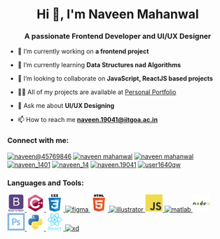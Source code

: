 <h1 align="center">Hi 👋, I'm Naveen Mahanwal</h1>
<h3 align="center">A passionate Frontend Developer and UI/UX Designer</h3>

- 🔭 I’m currently working on **a frontend project**

- 🌱 I’m currently learning **Data Structures nad Algorithms**

- 👯 I’m looking to collaborate on **JavaScript, ReactJS based projects**

- 👨‍💻 All of my projects are available at [Personal Portfolio](https://sites.google.com/view/designerhunt/home?authuser=0)

- 💬 Ask me about **UI/UX Designing**

- 📫 How to reach me **naveen.19041@iitgoa.ac.in**

<h3 align="left">Connect with me:</h3>
<p align="left">
<a href="https://twitter.com/naveen@45769846" target="blank"><img align="center" src="https://raw.githubusercontent.com/rahuldkjain/github-profile-readme-generator/master/src/images/icons/Social/twitter.svg" alt="naveen@45769846" height="30" width="40" /></a>
<a href="https://linkedin.com/in/naveen mahanwal" target="blank"><img align="center" src="https://raw.githubusercontent.com/rahuldkjain/github-profile-readme-generator/master/src/images/icons/Social/linked-in-alt.svg" alt="naveen mahanwal" height="30" width="40" /></a>
<a href="https://fb.com/naveen mahanwal" target="blank"><img align="center" src="https://raw.githubusercontent.com/rahuldkjain/github-profile-readme-generator/master/src/images/icons/Social/facebook.svg" alt="naveen mahanwal" height="30" width="40" /></a>
<a href="https://instagram.com/naveen_1401" target="blank"><img align="center" src="https://raw.githubusercontent.com/rahuldkjain/github-profile-readme-generator/master/src/images/icons/Social/instagram.svg" alt="naveen_1401" height="30" width="40" /></a>
<a href="https://www.codechef.com/users/naveen_14" target="blank"><img align="center" src="https://cdn.jsdelivr.net/npm/simple-icons@3.1.0/icons/codechef.svg" alt="naveen_14" height="30" width="40" /></a>
<a href="https://codeforces.com/profile/naveen.19041" target="blank"><img align="center" src="https://cdn.jsdelivr.net/npm/simple-icons@3.0.1/icons/codeforces.svg" alt="naveen.19041" height="30" width="40" /></a>
<a href="https://www.leetcode.com/user1640qw" target="blank"><img align="center" src="https://raw.githubusercontent.com/rahuldkjain/github-profile-readme-generator/master/src/images/icons/Social/leet-code.svg" alt="user1640qw" height="30" width="40" /></a>
</p>

<h3 align="left">Languages and Tools:</h3>
<p align="left"> <a href="https://getbootstrap.com" target="_blank"> <img src="https://raw.githubusercontent.com/devicons/devicon/master/icons/bootstrap/bootstrap-plain-wordmark.svg" alt="bootstrap" width="40" height="40"/> </a> <a href="https://www.w3schools.com/cpp/" target="_blank"> <img src="https://raw.githubusercontent.com/devicons/devicon/master/icons/cplusplus/cplusplus-original.svg" alt="cplusplus" width="40" height="40"/> </a> <a href="https://www.w3schools.com/css/" target="_blank"> <img src="https://raw.githubusercontent.com/devicons/devicon/master/icons/css3/css3-original-wordmark.svg" alt="css3" width="40" height="40"/> </a> <a href="https://www.figma.com/" target="_blank"> <img src="https://www.vectorlogo.zone/logos/figma/figma-icon.svg" alt="figma" width="40" height="40"/> </a> <a href="https://www.w3.org/html/" target="_blank"> <img src="https://raw.githubusercontent.com/devicons/devicon/master/icons/html5/html5-original-wordmark.svg" alt="html5" width="40" height="40"/> </a> <a href="https://www.adobe.com/in/products/illustrator.html" target="_blank"> <img src="https://www.vectorlogo.zone/logos/adobe_illustrator/adobe_illustrator-icon.svg" alt="illustrator" width="40" height="40"/> </a> <a href="https://developer.mozilla.org/en-US/docs/Web/JavaScript" target="_blank"> <img src="https://raw.githubusercontent.com/devicons/devicon/master/icons/javascript/javascript-original.svg" alt="javascript" width="40" height="40"/> </a> <a href="https://www.mathworks.com/" target="_blank"> <img src="https://upload.wikimedia.org/wikipedia/commons/2/21/Matlab_Logo.png" alt="matlab" width="40" height="40"/> </a> <a href="https://nodejs.org" target="_blank"> <img src="https://raw.githubusercontent.com/devicons/devicon/master/icons/nodejs/nodejs-original-wordmark.svg" alt="nodejs" width="40" height="40"/> </a> <a href="https://www.photoshop.com/en" target="_blank"> <img src="https://raw.githubusercontent.com/devicons/devicon/master/icons/photoshop/photoshop-line.svg" alt="photoshop" width="40" height="40"/> </a> <a href="https://www.python.org" target="_blank"> <img src="https://raw.githubusercontent.com/devicons/devicon/master/icons/python/python-original.svg" alt="python" width="40" height="40"/> </a> <a href="https://reactjs.org/" target="_blank"> <img src="https://raw.githubusercontent.com/devicons/devicon/master/icons/react/react-original-wordmark.svg" alt="react" width="40" height="40"/> </a> <a href="https://www.adobe.com/products/xd.html" target="_blank"> <img src="https://cdn.worldvectorlogo.com/logos/adobe-xd.svg" alt="xd" width="40" height="40"/> </a> </p>
